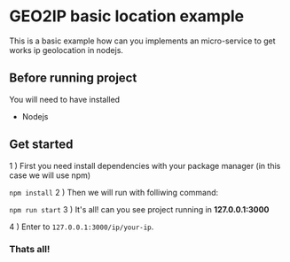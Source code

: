 # GEO2IP basic location example
This is a basic example how can you implements an micro-service to get works ip geolocation in nodejs.
## Before running project

You will need to have installed 
 - Nodejs

## Get started
1 ) First you need install dependencies with your package manager (in this case we will use npm)

`npm install`
2 ) Then we will run with folliwing command:

`npm run start`
3 ) It's all! can you see project running in **127.0.0.1:3000**

4 ) Enter to `127.0.0.1:3000/ip/your-ip`.

### Thats all!
